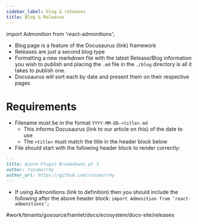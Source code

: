 ```yaml
---
sidebar_label: blog & releases
title: Blog & Releases
---
```

import Admonition from 'react-admonitions';

* Blog page is a feature of the Docusaurus (link) framework
* Releases are just a second blog type
* Formatting a new markdown file with the latest Release/Blog information you wish to publish and placing the `.md` file in the `./blog` directory is all it takes to publish one.
* Docusaurus will sort each by date and present them on their respective pages

# Requirements
* Filename must be in the format `YYYY-MM-DD-<title>.md` 
	* This informs Docusaurus (link to our article on this) of the date to use
	* The `<title>` must match the title in the header block below
* File should start with the following header block to render correctly:
```md
---
title: Azure Plugin Breakdowns pt 3
author: rossmurr4y
author_url: https://github.com/rossmurr4y
---
```
* If using Admonitions (link to definition) then you should include the following after the above header block:
`import Admonition from ‘react-admonitions’;`

#work/tenants/gosource/hamlet/docs/ecosystem/docs-site/releases